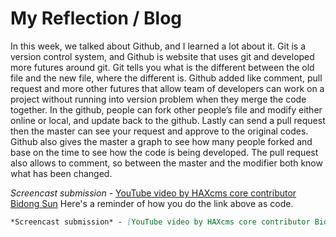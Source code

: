 # My Reflection / Blog

In this week, we talked about Github, and I learned a lot about it. Git is a version control system, and Github is website that uses git and developed more futures around git. Git tells you what is the different between the old file and the new file, where the different is. Github added like comment, pull request and more other futures that allow team of developers can work on a project without running into version problem when they merge the code together.
In the github, people can fork other people’s file and modify either online or local, and update back to the github. Lastly can send a pull request then the master can see your request and approve to the original codes. Github also gives the master a graph to see how many people forked and base on the time to see how the code is being developed. The pull request also allows to comment, so between the master and the modifier both know what has been changed.

*Screencast submission* - [YouTube video by HAXcms core contributor Bidong Sun](https://youtu.be/__ore1itR_U)
Here's a reminder of how you do the link above as code.
```markdown
*Screencast submission* - [YouTube video by HAXcms core contributor Bidong Sun](https://youtu.be/__ore1itR_U)
```
